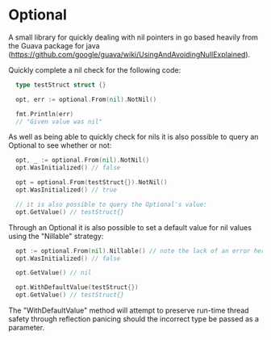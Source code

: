 # Optional
A small library for quickly dealing with nil pointers in go based heavily from the Guava package for java (https://github.com/google/guava/wiki/UsingAndAvoidingNullExplained).

Quickly complete a nil check for the following code:

```go
  type testStruct struct {}

  opt, err := optional.From(nil).NotNil()

  fmt.Println(err)
  // "Given value was nil"
```

As well as being able to quickly check for nils it is also possible to query an Optional to see whether or not:

```go
  opt, _ := optional.From(nil).NotNil()
  opt.WasInitialized() // false

  opt = optional.From(testStruct{}).NotNil()
  opt.WasInitialized() // true

  // it is also possible to query the Optional's value:
  opt.GetValue() // testStruct{}
```

Through an Optional it is also possible to set a default value for nil values using the "Nillable" strategy:

```go
  opt := optional.From(nil).Nillable() // note the lack of an error here as values are allowed to be nil
  opt.WasInitialized() // false

  opt.GetValue() // nil

  opt.WithDefaultValue(testStruct{})
  opt.GetValue() // testStruct{}
  ```

  The "WithDefaultValue" method will attempt to preserve run-time thread safety through reflection panicing should the incorrect type be passed as a parameter.
